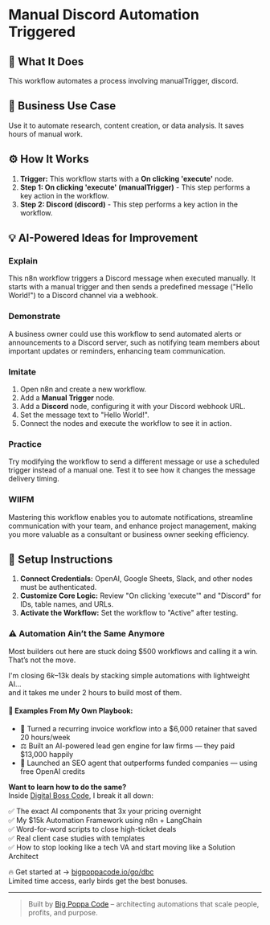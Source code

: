 # Manual Discord Automation Triggered

## 🚀 What It Does
This workflow automates a process involving manualTrigger, discord.

## 💼 Business Use Case
Use it to automate research, content creation, or data analysis. It saves hours of manual work.

## ⚙️ How It Works
1.  **Trigger:** This workflow starts with a **On clicking 'execute'** node.
2. **Step 1: On clicking 'execute' (manualTrigger)** - This step performs a key action in the workflow.
3. **Step 2: Discord (discord)** - This step performs a key action in the workflow.

## 💡 AI-Powered Ideas for Improvement
### Explain
This n8n workflow triggers a Discord message when executed manually. It starts with a manual trigger and then sends a predefined message ("Hello World!") to a Discord channel via a webhook.

### Demonstrate
A business owner could use this workflow to send automated alerts or announcements to a Discord server, such as notifying team members about important updates or reminders, enhancing team communication.

### Imitate
1. Open n8n and create a new workflow.
2. Add a **Manual Trigger** node.
3. Add a **Discord** node, configuring it with your Discord webhook URL.
4. Set the message text to "Hello World!".
5. Connect the nodes and execute the workflow to see it in action.

### Practice
Try modifying the workflow to send a different message or use a scheduled trigger instead of a manual one. Test it to see how it changes the message delivery timing.

### WIIFM
Mastering this workflow enables you to automate notifications, streamline communication with your team, and enhance project management, making you more valuable as a consultant or business owner seeking efficiency.

## 🔧 Setup Instructions
1. **Connect Credentials:** OpenAI, Google Sheets, Slack, and other nodes must be authenticated.
2. **Customize Core Logic:** Review "On clicking 'execute'" and "Discord" for IDs, table names, and URLs.
3. **Activate the Workflow:** Set the workflow to "Active" after testing.

### ⚠️ Automation Ain’t the Same Anymore

Most builders out here are stuck doing $500 workflows and calling it a win.  
That’s not the move.  

I'm closing $6k–$13k deals by stacking simple automations with lightweight AI...  
and it takes me under 2 hours to build most of them.

#### 🧠 Examples From My Own Playbook:
- 🔁 Turned a recurring invoice workflow into a $6,000 retainer that saved 20 hours/week  
- ⚖️ Built an AI-powered lead gen engine for law firms — they paid $13,000 happily  
- 🚀 Launched an SEO agent that outperforms funded companies — using free OpenAI credits  

**Want to learn how to do the same?**  
Inside [Digital Boss Code](https://bigpoppacode.io/go/dbc), I break it all down:

✅ The exact AI components that 3x your pricing overnight  
✅ My $15k Automation Framework using n8n + LangChain  
✅ Word-for-word scripts to close high-ticket deals  
✅ Real client case studies with templates  
✅ How to stop looking like a tech VA and start moving like a Solution Architect  

🔥 Get started at → [bigpoppacode.io/go/dbc](https://bigpoppacode.io/go/dbc)  
Limited time access, early birds get the best bonuses.

---
> Built by [Big Poppa Code](https://bigpoppacode.io) – architecting automations that scale people, profits, and purpose.
